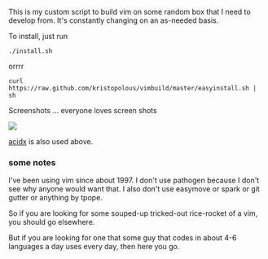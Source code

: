 This is my custom script to build vim on some random box that I need
to develop from.  It's constantly changing on an as-needed basis.

To install, just run

    ./install.sh

orrrr

    curl https://raw.github.com/kristopolous/vimbuild/master/easyinstall.sh | sh

Screenshots ... everyone loves screen shots

<img src=http://i.imgur.com/0sLBAF3.png>

[acidx](https://github.com/kristopolous/acidx) is also used above.

### some notes

I've been using vim since about 1997. I don't use pathogen because I don't see why anyone would want that. I also don't use easymove or spark or git gutter or anything by tpope.

So if you are looking for some souped-up tricked-out rice-rocket of a vim, you should go elsewhere.

But if you are looking for one that some guy that codes in about 4-6 languages a day uses every day, then here you go.
